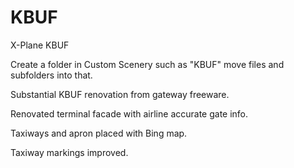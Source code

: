 # KBUF
X-Plane KBUF

Create a folder in Custom Scenery such as "KBUF" move files and subfolders into that.

Substantial KBUF renovation from gateway freeware.

Renovated terminal facade with airline accurate gate info.

Taxiways and apron placed with Bing map.

Taxiway markings improved.

